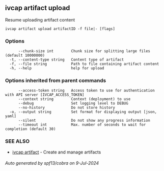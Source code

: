## ivcap artifact upload

Resume uploading artifact content

```
ivcap artifact upload artifactID -f file|- [flags]
```

### Options

```
      --chunk-size int        Chunk size for splitting large files (default 10000000)
  -t, --content-type string   Content type of artifact
  -f, --file string           Path to file containing artifact content
  -h, --help                  help for upload
```

### Options inherited from parent commands

```
      --access-token string   Access token to use for authentication with API server [IVCAP_ACCESS_TOKEN]
      --context string        Context (deployment) to use
      --debug                 Set logging level to DEBUG
      --no-history            Do not store history
  -o, --output string         Set format for displaying output [json, yaml]
      --silent                Do not show any progress information
      --timeout int           Max. number of seconds to wait for completion (default 30)
```

### SEE ALSO

* [ivcap artifact](ivcap_artifact.md)	 - Create and manage artifacts 

###### Auto generated by spf13/cobra on 9-Jul-2024
